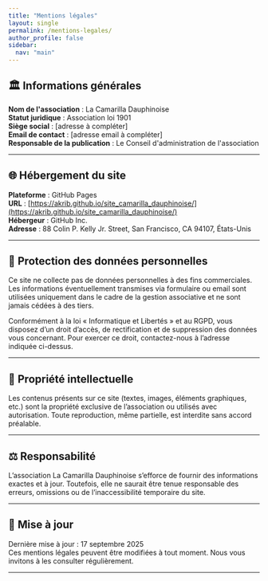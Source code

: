 ```yaml
---
title: "Mentions légales"
layout: single
permalink: /mentions-legales/
author_profile: false
sidebar:
  nav: "main"
---
```


## 🏛️ Informations générales

**Nom de l'association** : La Camarilla Dauphinoise  
**Statut juridique** : Association loi 1901  
**Siège social** : [adresse à compléter]  
**Email de contact** : [adresse email à compléter]  
**Responsable de la publication** : Le Conseil d'administration de l'association

---

## 🌐 Hébergement du site

**Plateforme** : GitHub Pages  
**URL** : [https://akrib.github.io/site_camarilla_dauphinoise/](https://akrib.github.io/site_camarilla_dauphinoise/)  
**Hébergeur** : GitHub Inc.  
**Adresse** : 88 Colin P. Kelly Jr. Street, San Francisco, CA 94107, États-Unis

---

## 🔐 Protection des données personnelles

Ce site ne collecte pas de données personnelles à des fins commerciales.  
Les informations éventuellement transmises via formulaire ou email sont utilisées uniquement dans le cadre de la gestion associative et ne sont jamais cédées à des tiers.

Conformément à la loi « Informatique et Libertés » et au RGPD, vous disposez d’un droit d’accès, de rectification et de suppression des données vous concernant. Pour exercer ce droit, contactez-nous à l’adresse indiquée ci-dessus.

---

## 📸 Propriété intellectuelle

Les contenus présents sur ce site (textes, images, éléments graphiques, etc.) sont la propriété exclusive de l’association ou utilisés avec autorisation. Toute reproduction, même partielle, est interdite sans accord préalable.

---

## ⚖️ Responsabilité

L’association La Camarilla Dauphinoise s’efforce de fournir des informations exactes et à jour. Toutefois, elle ne saurait être tenue responsable des erreurs, omissions ou de l’inaccessibilité temporaire du site.

---

## 📅 Mise à jour

Dernière mise à jour : 17 septembre 2025  
Ces mentions légales peuvent être modifiées à tout moment. Nous vous invitons à les consulter régulièrement.

---
